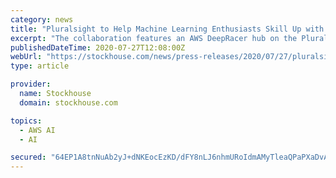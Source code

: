 ```yaml
---
category: news
title: "Pluralsight to Help Machine Learning Enthusiasts Skill Up with AWS DeepRacer"
excerpt: "The collaboration features an AWS DeepRacer hub on the Pluralsight platform that includes a customized channel, curated by Pluralsight and AWS experts, for AWS DeepRacer content. Users will have access to a variety of offerings, including a series of ..."
publishedDateTime: 2020-07-27T12:08:00Z
webUrl: "https://stockhouse.com/news/press-releases/2020/07/27/pluralsight-to-help-machine-learning-enthusiasts-skill-up-with-aws-deepracer"
type: article

provider:
  name: Stockhouse
  domain: stockhouse.com

topics:
  - AWS AI
  - AI

secured: "64EP1A8tnNuAb2yJ+dNKEocEzKD/dFY8nLJ6nhmURoIdmAMyTleaQPaPXaDvAY76QtFk2TQKQNsN6wF1ckhK1apXC6y4TxNTphi3PG87Flz2dZ00qpEiXCBTxEStNbmEjnEuNi20i3PMhO+XMWxA+XvwrVq/YNvpFttHB3Q03gLG19uz700GPxBZ7Ony0eY57cQLPj90rBaOMKc7+MfEf92ZNkwyham3hCNy+Gy2XXa1/hxOaNkq9WrBzrZfUHJlA479vA72vqHlRHymG4sCx6k3taNVhCsvfOIfI84/ZXdN1EdbIArprrNkwrAyatl0rO6Ky9ldU0RJ4J1fQQhjnA==;w0jtP8crCTacZPB+43OS4g=="
---
```


